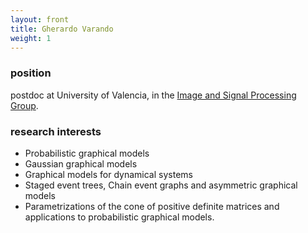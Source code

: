 ```yaml
---
layout: front
title: Gherardo Varando 
weight: 1
---
```


### position

postdoc at University of Valencia, in the 
[Image and Signal Processing Group](https://isp.uv.es/).  

### research interests 

* Probabilistic graphical models
* Gaussian graphical models
* Graphical models for dynamical systems
* Staged event trees, Chain event graphs and asymmetric graphical models 
* Parametrizations of the cone of positive definite matrices and applications
to probabilistic graphical models. 




